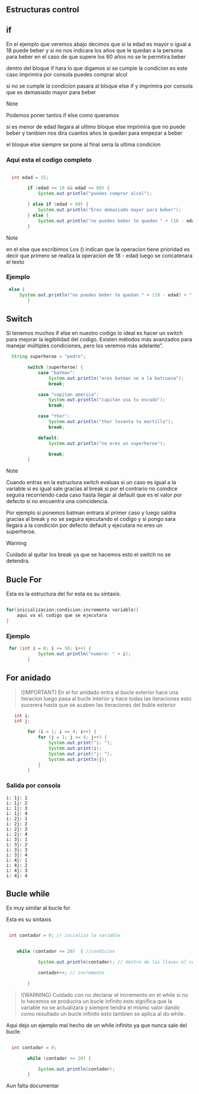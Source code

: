 ## Estructuras control

## if

En el ejemplo que veremos abajo decimos que si la edad es mayor o igual a 18 puede beber y si no nos indicara los años que le quedan a la persona
para beber en el caso de que supere los 60 años no se le permitira beber

dentro del bloque if hara lo que digamos si se cumple la condicion es este caso imprimira por consola puedes comprar alcol

si no se cumple la condicion pasara al bloque else if y imprimira por consola que es demasiado mayor para beber

> [!NOTE]
> Podemos poner tantos if else como queramos

si es menor de edad llegara al ultimo bloque else imprimira que no puede beber y tambien nos dira cuantos años le quedan para empezar a beber

el bloque else siempre se pone al final seria la ultima condicion

### Aqui esta el codigo completo

```java

  int edad = 15;

        if (edad >= 18 && edad <= 60) {
            System.out.println("puedes comprar alcol");

        } else if (edad > 60) {
            System.out.println("Eres demasiado mayor para beber");
        } else {
            System.out.println("no puedes beber te quedan " + (18 - edad) + " años");
        }

```

> [!NOTE]
> en el else que escribimos Los () indican que la operacion tiene prioridad es decir que primero se realiza la operacion de 18 - edad luego se concatenara el texto

### Ejemplo

```java
 else {
     System.out.println("no puedes beber te quedan " + (18 - edad) + " años");
        }
```

## Switch

Si tenemos muchos if else en nuestro codigo lo ideal es hacer un switch para mejorar la legibilidad del codigo. Existen métodos más avanzados para manejar múltiples condiciones, pero los veremos más adelante".

```java
  String superheroe = "pedro";

        switch (superheroe) {
            case "batman":
                System.out.println("eres batman ve a la batcueva");
                break;

            case "capitan america":
                System.out.println("capitan usa tu escudo");
                break;

            case "thor":
                System.out.println("thor levanta tu martillo");
                break;

            default:
                System.out.println("no eres un superheroe");

                break;
        }
```

> [!NOTE]
> Cuando entras en la estructura switch evaluas si un caso es igual a la variable si es igual sale gracias al break si por el contrario no coindice seguira recorriendo cada caso hasta llegar al default que es el valor por defecto si no encuentra una coincidencia.

Por ejemplo si ponemos batman entrara al primer caso y luego saldra gracias al break y no se seguira ejecutando el codigo y si pongo sara llegara a la condición por defecto default y ejecutara no eres un superheroe.

> [!WARNING]
> Cuidado al quitar los break ya que se hacemos esto el switch no se detendra.

## Bucle For

Esta es la estructura del for esta es su sintaxis.

```java

for(inicializacion;condicion;incremento variable){
    aqui va el codigo que se ejecutara
}
```

### Ejemplo

```java
 for (int i = 0; i <= 50; i++) {
            System.out.println("numero: " + i);
        }
```

## For anidado

> ![IMPORTANT]
> En el for anidado entra al bucle exterior hace una iteracion luego pasa al bucle interior y hace todas las iteraciones esto sucerera hasta que se acaben las iteraciones del buble exterior

```java
   int i;
   int j;

        for (i = 1; i <= 4; i++) {
            for (j = 1; j <= 4; j++) {
                System.out.print("i: ");
                System.out.print(i);
                System.out.print("j: ");
                System.out.println(j);
            }
        }
```

### Salida por consola

```console
i: 1j: 1
i: 1j: 2
i: 1j: 3
i: 1j: 4
i: 2j: 1
i: 2j: 2
i: 2j: 3
i: 2j: 4
i: 3j: 1
i: 3j: 2
i: 3j: 3
i: 3j: 4
i: 4j: 1
i: 4j: 2
i: 4j: 3
i: 4j: 4
```

## Bucle while

Es muy similar al bucle for

Esta es su sintaxis

```java

 int contador = 0; // incializa la variable


    while (contador <= 20)  { //condicion

            System.out.println(contador); // dentro de las llaves el codigo que ejecutara

            contador++; // incremento

        }

```

> ![WARNING]
> Cuidado con no declarar el incremento en el while si no lo hacemos se producira un bucle infinito esto significa que la variable no se actualizara y siempre tendra el mismo valor dando como resultado un bucle infinito esto tambien se aplica al do while.

Aqui dejo un ejemplo mal hecho de un while infinito ya que nunca sale del bucle.

```java

  int contador = 0;

        while (contador <= 20) {

            System.out.println(contador);
        }

```

Aun falta documentar
